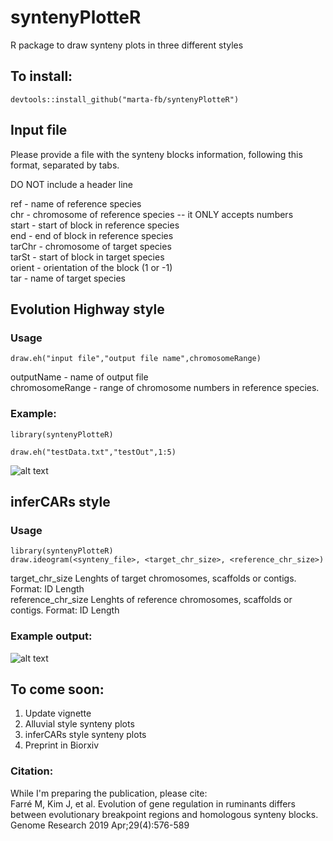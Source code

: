 # syntenyPlotteR
R package to draw synteny plots in three different styles

## To install:
`devtools::install_github("marta-fb/syntenyPlotteR")`


## Input file

Please provide a file with the synteny blocks information, following this format, separated by tabs.  

  DO NOT include a header line
  
  ref - name of reference species  
  chr - chromosome of reference species -- it ONLY accepts numbers  
  start - start of block in reference species  
  end - end of block in reference species  
  tarChr - chromosome of target species  
  tarSt - start of block in target species  
  orient - orientation of the block (1 or -1)  
  tar - name of target species  

## Evolution Highway style

### Usage

`draw.eh("input file","output file name",chromosomeRange)`


outputName - name of output file   
chromosomeRange - range of chromosome numbers in reference species.


### Example:  
`library(syntenyPlotteR)`

`draw.eh("testData.txt","testOut",1:5)`

![alt text](https://github.com/marta-fb/syntenyPlotteR/blob/master/images/exampleEH.png?raw=true)  

## inferCARs style

### Usage

`library(syntenyPlotteR)`  
`draw.ideogram(<synteny_file>, <target_chr_size>, <reference_chr_size>)`

  target_chr_size Lenghts of target chromosomes, scaffolds or contigs. Format: ID Length  
  reference_chr_size Lenghts of reference chromosomes, scaffolds or contigs. Format: ID Length  

### Example output:

![alt text](https://github.com/marta-fb/syntenyPlotteR/blob/master/images/exampleInferCARs.png?raw=true)

## To come soon:

1. Update vignette
2. Alluvial style synteny plots
3. inferCARs style synteny plots
4. Preprint in Biorxiv

### Citation:
While I'm preparing the publication, please cite:  
Farré M, Kim J, et al. Evolution of gene regulation in ruminants differs between evolutionary breakpoint regions and homologous synteny blocks. Genome Research 2019 Apr;29(4):576-589
